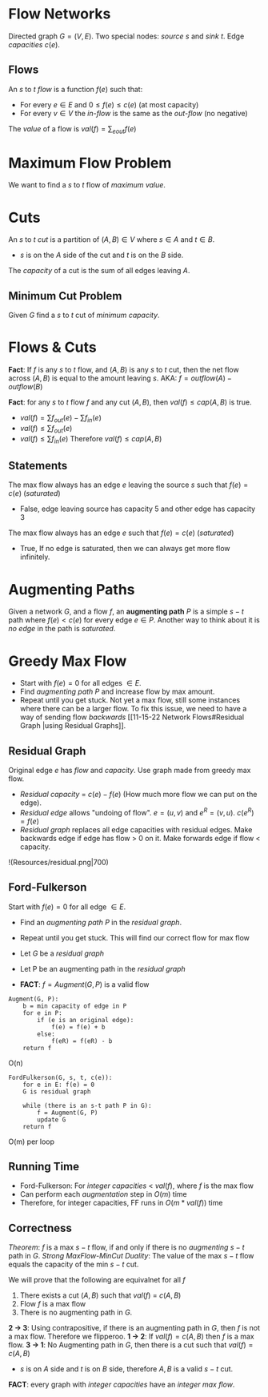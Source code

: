 # Flow Networks
Directed graph $G = (V, E)$.
Two special nodes: *source* $s$ and *sink* $t$.
Edge *capacities* $c(e)$.

## Flows
An $s$ to $t$ *flow* is a function $f(e)$ such that:
- For every $e \in E$ and $0 \leq f(e) \leq c(e)$ (at most capacity)
- For every $v \in V$ the *in-flow* is the same as the *out-flow* (no negative)

The *value* of a flow is $val(f) = \sum_{e out} f(e)$

# Maximum Flow Problem
We want to find a $s$ to $t$ flow of *maximum value*.

# Cuts
An $s$ to $t$ *cut* is a partition of $(A,B) \in V$ where $s \in A$ and $t \in B$.
- $s$ is on the $A$ side of the cut and $t$ is on the $B$ side.

The *capacity* of a cut is the sum of all edges leaving $A$.

## Minimum Cut Problem
Given $G$ find a $s$ to $t$ cut of *minimum capacity*.

# Flows & Cuts
**Fact**: If $f$ is any $s$ to $t$ flow, and $(A,B)$ is any $s$ to $t$ cut, then the net flow across ($A,B$) is equal to the amount leaving $s$.
AKA: $f = outflow(A) - outflow(B)$

**Fact**: for any $s$ to $t$ flow $f$ and any cut ($A,B$), then $val(f) \leq cap(A,B)$ is true.
- $val(f) = \sum f_{out}(e) - \sum f_{in}(e)$
- $val(f) \leq \sum f_{out}(e)$
- $val(f) \leq \sum f_{in}(e)$
Therefore $val(f) \leq cap(A,B)$

## Statements
The max flow always has an edge $e$ leaving the source $s$ such that $f(e) = c(e)$ (*saturated*)
- False, edge leaving source has capacity 5 and other edge has capacity 3

The max flow always has an edge $e$ such that $f(e) = c(e)$ (*saturated*)
- True, If no edge is saturated, then we can always get more flow infinitely.

# Augmenting Paths
Given a network $G$, and a flow $f$, an **augmenting path** $P$ is a simple $s-t$ path where $f(e) < c(e)$ for every edge $e \in P$. Another way to think about it is *no edge* in the path is *saturated*.

# Greedy Max Flow
- Start with $f(e) = 0$ for all edges $\in E$.
- Find *augmenting path* $P$ and increase flow by max amount.
- Repeat until you get stuck.
Not yet a max flow, still some instances where there can be a larger flow. To fix this issue, we need to have a way of sending flow *backwards* [[11-15-22 Network Flows#Residual Graph |using Residual Graphs]].

## Residual Graph
Original edge $e$ has *flow* and *capacity*. Use graph made from greedy max flow.
- *Residual capacity* = $c(e) - f(e)$ (How much more flow we can put on the edge).
- *Residual edge* allows "undoing of flow". $e = (u,v)$ and $e^R = (v,u)$. $c(e^R) = f(e)$
- *Residual graph* replaces all edge capacities with residual edges. Make backwards edge if edge has flow > 0 on it. Make forwards edge if flow < capacity.

!(Resources/residual.png|700)

## Ford-Fulkerson
Start with $f(e) = 0$ for all edge $\in E$.
- Find an *augmenting path* $P$ in the *residual graph*.
- Repeat until you get stuck.
This will find our correct flow for max flow

- Let $G$ be a *residual graph*
- Let P be an augmenting path in the *residual graph*
- **FACT**: $f = Augment(G, P)$ is a valid flow
```
Augment(G, P):
	b = min capacity of edge in P
	for e in P:
		if (e is an original edge):
			f(e) = f(e) + b
		else:
			f(eR) = f(eR) - b
	return f
```
O(n)

```
FordFulkerson(G, s, t, c(e)):
	for e in E: f(e) = 0
	G is residual graph

	while (there is an s-t path P in G):
		f = Augment(G, P)
		update G
	return f
```
O(m) per loop

## Running Time
- Ford-Fulkerson: For *integer capacities* < $val(f)$, where $f$ is the max flow
- Can perform each *augmentation* step in $O(m)$ time
- Therefore, for integer capacities, FF runs in $O(m * val(f))$ time

## Correctness
*Theorem*: $f$ is a max $s-t$ flow, if and only if there is no *augmenting* $s-t$ path in $G$.
*Strong MaxFlow-MinCut Duality*: The value of the max $s-t$ flow equals the capacity of the min $s-t$ cut.

We will prove that the following are equivalnet for all $f$
1. There exists a cut ($A,B$) such that $val(f)$ = $c(A,B)$
2. Flow $f$ is a max flow
3. There is no augmenting path in $G$.

**2 -> 3**: Using contrapositive, if there is an augmenting path in $G$, then $f$ is not a max flow. Therefore we flipperoo.
**1 -> 2**: If $val(f) = c(A,B)$ then $f$ is a max flow.
**3 -> 1**: No Augmenting path in $G$, then there is a cut such that $val(f) = c(A,B)$
- $s$ is on $A$ side and $t$ is on $B$ side, therefore $A, B$ is a valid $s-t$ cut.

**FACT**: every graph with *integer capacities* have an *integer max flow*.
